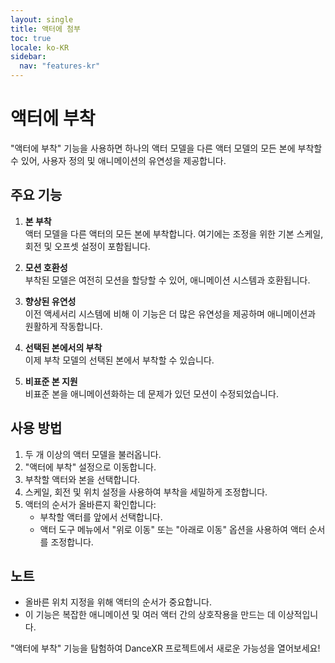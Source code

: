 ```yaml
---
layout: single
title: 액터에 첨부
toc: true
locale: ko-KR
sidebar:
  nav: "features-kr"
---
```

# 액터에 부착

"액터에 부착" 기능을 사용하면 하나의 액터 모델을 다른 액터 모델의 모든 본에 부착할 수 있어, 사용자 정의 및 애니메이션의 유연성을 제공합니다.

## 주요 기능

1. **본 부착**  
   액터 모델을 다른 액터의 모든 본에 부착합니다. 여기에는 조정을 위한 기본 스케일, 회전 및 오프셋 설정이 포함됩니다.

2. **모션 호환성**  
   부착된 모델은 여전히 모션을 할당할 수 있어, 애니메이션 시스템과 호환됩니다.

3. **향상된 유연성**  
   이전 액세서리 시스템에 비해 이 기능은 더 많은 유연성을 제공하며 애니메이션과 원활하게 작동합니다.

4. **선택된 본에서의 부착**  
   이제 부착 모델의 선택된 본에서 부착할 수 있습니다.

5. **비표준 본 지원**  
   비표준 본을 애니메이션화하는 데 문제가 있던 모션이 수정되었습니다.

## 사용 방법

1. 두 개 이상의 액터 모델을 불러옵니다.
2. "액터에 부착" 설정으로 이동합니다.
3. 부착할 액터와 본을 선택합니다.
4. 스케일, 회전 및 위치 설정을 사용하여 부착을 세밀하게 조정합니다.
5. 액터의 순서가 올바른지 확인합니다:
   - 부착할 액터를 앞에서 선택합니다.
   - 액터 도구 메뉴에서 "위로 이동" 또는 "아래로 이동" 옵션을 사용하여 액터 순서를 조정합니다.

## 노트

- 올바른 위치 지정을 위해 액터의 순서가 중요합니다.
- 이 기능은 복잡한 애니메이션 및 여러 액터 간의 상호작용을 만드는 데 이상적입니다.

"액터에 부착" 기능을 탐험하여 DanceXR 프로젝트에서 새로운 가능성을 열어보세요!